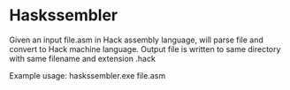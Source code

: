 # Haskssembler

Given an input file.asm in Hack assembly language, 
will parse file and convert to Hack machine language.
Output file is written to same directory with
same filename and extension .hack

Example usage:
haskssembler.exe file.asm
